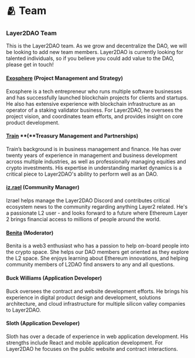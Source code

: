 # 🫂 Team

### Layer2DAO Team

This is the Layer2DAO team. As we grow and decentralize the DAO, we will be looking to add new team members. Layer2DAO is currently looking for talented individuals, so if you believe you could add value to the DAO, please get in touch!

#### [Exosphere](https://twitter.com/ExosphereL2) (**Project Management and Strategy)**

Exosphere is a tech entrepreneur who runs multiple software businesses and has successfully launched blockchain projects for clients and startups. He also has extensive experience with blockchain infrastructure as an operator of a staking validator business. For Layer2DAO, he oversees the project vision, and coordinates team efforts, and provides insight on core product development.

#### [Train](https://twitter.com/Layer2Train) **(**Treasury Management and Partnerships)&#x20;

Train’s background is in business management and finance. He has over twenty years of experience in management and business development across multiple industries, as well as professionally managing equities and crypto investments. His expertise in understanding market dynamics is a critical piece to Layer2DAO's ability to perform well as an DAO.

#### [iz.rael](https://twitter.com/iz\_raell) (Community Manager)

Izrael helps manage the Layer2DAO Discord and contributes critical ecosystem news to the community regarding anything Layer2 related. He's a passionate L2 user - and looks forward to a future where Ethereum Layer 2 brings financial access to millions of people around the world.&#x20;

#### [Benita](https://twitter.com/BenitaUkachi) (Moderator)

Benita is a web3 enthusiast who has a passion to help on-board people into the crypto space. She helps our DAO members get oriented as they explore the L2 space. She enjoys learning about Ethereum innovations, and helping community members of L2DAO find answers to any and all questions.

#### Buck Williams (Application Developer)

Buck oversees the contract and website development efforts. He brings his experience in digital product design and development, solutions architecture, and cloud infrastructure for multiple silicon valley companies to Layer2DAO.

#### Sloth (Application Developer)&#x20;

Sloth has over a decade of experience in web application development. His strengths include React and mobile application development. For Layer2DAO he focuses on the public website and contract interactions.
